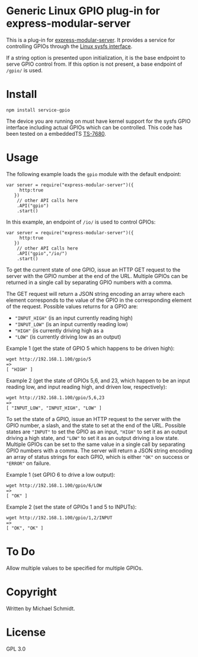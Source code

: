 Generic Linux GPIO plug-in for express-modular-server
===========================================================================

This is a plug-in for [express-modular-server](https://github.com/michael-ts/express-modular-server/).  It provides a service for controlling GPIOs through the [Linux sysfs interface](https://www.kernel.org/doc/Documentation/gpio/sysfs.txt).

If a string option is presented upon initialization, it is the base endpoint to serve GPIO control from.  If this option is not present,  a base endpoint of `/gpio/` is used.

# Install

    npm install service-gpio

The device you are running on must have kernel support for the sysfs GPIO interface including actual GPIOs which can be controlled.  This code has been tested on a embeddedTS [TS-7680](https://wiki.embeddedTS.com/wiki/TS-7680). 

# Usage

The following example loads the `gpio` module with the default endpoint:

    var server = require("express-modular-server")({
         http:true
       })
        // other API calls here
        .API("gpio")
        .start()

In this example, an endpoint of `/io/` is used to control GPIOs:


    var server = require("express-modular-server")({
         http:true
       })
        // other API calls here
        .API("gpio","/io/")
        .start()

To get the current state of one GPIO, issue an HTTP GET request to the server with the GPIO number at the end of the URL.  Multiple GPIOs can be returned in a single call by separating GPIO numbers with a comma.

The GET request will return a JSON string encoding an array where each element corresponds to the value of the GPIO in the corresponding element of the request.  Possible values returns for a GPIO are:

 - `"INPUT_HIGH"` (is an input currently reading high) 
 - `"INPUT_LOW"` (is an
   input currently reading low)
 - `"HIGH"` (is currently driving high as a
 - `"LOW"` (is currently driving low as an output)

Example 1 (get the state of GPIO 5 which happens to be driven high):

    wget http://192.168.1.100/gpio/5
    =>
    [ "HIGH" ]

Example 2 (get the state of GPIOs 5,6, and 23, which happen to be an input reading low, and input reading high, and driven low, respectively):

    wget http://192.168.1.100/gpio/5,6,23
    =>
    [ "INPUT_LOW", "INPUT_HIGH", "LOW" ]

To set the state of a GPIO, issue an HTTP request to the server with the GPIO number, a slash, and the state to set at the end of the URL.  Possible states are `"INPUT"` to set the GPIO as an input, `"HIGH"` to set it as an output driving a high state, and `"LOW"` to set it as an output driving a low state. Multiple GPIOs can be set to the same value in a single call by separating GPIO numbers with a comma.  The server will return a JSON string encoding an array of status strings for each GPIO, which is either `"OK"` on success or `"ERROR"` on failure.

Example 1 (set GPIO 6 to drive a low output):

    wget http://192.168.1.100/gpio/6/LOW
    =>
    [ "OK" ]

Example 2 (set the state of GPIOs 1 and 5 to INPUTs):

    wget http://192.168.1.100/gpio/1,2/INPUT
    =>
    [ "OK", "OK" ]


# To Do

Allow multiple values to be specified for multiple GPIOs.


# Copyright

Written by Michael Schmidt.

# License

GPL 3.0
